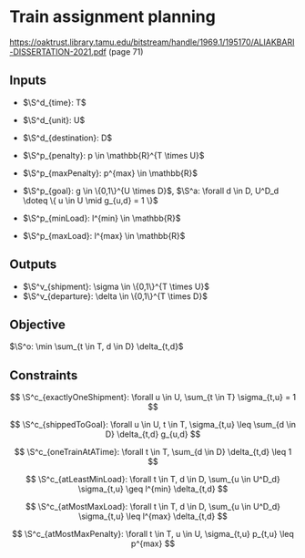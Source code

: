 # Train assignment planning

https://oaktrust.library.tamu.edu/bitstream/handle/1969.1/195170/ALIAKBARI-DISSERTATION-2021.pdf (page 71)

## Inputs

+ $\S^d_{time}: T$
+ $\S^d_{unit}: U$
+ $\S^d_{destination}: D$

+ $\S^p_{penalty}: p \in \mathbb{R}^{T \times U}$
+ $\S^p_{maxPenalty}: p^{max} \in \mathbb{R}$
+ $\S^p_{goal}: g \in \{0,1\}^{U \times D}$, $\S^a: \forall d \in D, U^D_d \doteq \{ u \in U \mid g_{u,d} = 1 \}$
+ $\S^p_{minLoad}: l^{min} \in \mathbb{R}$
+ $\S^p_{maxLoad}: l^{max} \in \mathbb{R}$

## Outputs

+ $\S^v_{shipment}: \sigma \in \{0,1\}^{T \times U}$
+ $\S^v_{departure}: \delta \in \{0,1\}^{T \times D}$

## Objective

$\S^o: \min \sum_{t \in T, d \in D} \delta_{t,d}$

## Constraints

$$
  \S^c_{exactlyOneShipment}:
  \forall u \in U, \sum_{t \in T} \sigma_{t,u} = 1
$$

$$
  \S^c_{shippedToGoal}:
  \forall u \in U, t \in T, \sigma_{t,u} \leq \sum_{d \in D} \delta_{t,d} g_{u,d}
$$

$$
  \S^c_{oneTrainAtATime}:
  \forall t \in T, \sum_{d \in D} \delta_{t,d} \leq 1
$$

$$
  \S^c_{atLeastMinLoad}:
  \forall t \in T, d \in D, \sum_{u \in U^D_d} \sigma_{t,u} \geq l^{min} \delta_{t,d}
$$

$$
  \S^c_{atMostMaxLoad}:
  \forall t \in T, d \in D, \sum_{u \in U^D_d} \sigma_{t,u} \leq l^{max} \delta_{t,d}
$$

$$
  \S^c_{atMostMaxPenalty}:
  \forall t \in T, u \in U, \sigma_{t,u} p_{t,u} \leq p^{max}
$$
